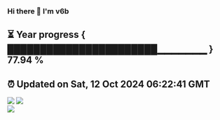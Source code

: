 ### Hi there 👋  I'm v6b  
⏳ Year progress { ███████████████████████▁▁▁▁▁▁▁ } 77.94 %
---
⏰ Updated on Sat, 12 Oct 2024 06:22:41 GMT
---
![](https://github-readme-stats.vercel.app/api?username=v6b&bg_color=30,e96443,904e95&title_color=fff&text_color=fff&layout=compact)
![](https://github-readme-stats.vercel.app/api/top-langs/?username=v6b&layout=compact&bg_color=30,e96443,904e95&title_color=fff&text_color=fff)  
![](https://gcore.jsdelivr.net/gh/v6b/v6b@main/assets/github-contribution-grid-snake.svg)

